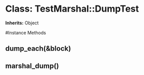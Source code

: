 # Class: TestMarshal::DumpTest
**Inherits:** Object
    




#Instance Methods
## dump_each(&block) [](#method-i-dump_each)

## marshal_dump() [](#method-i-marshal_dump)

